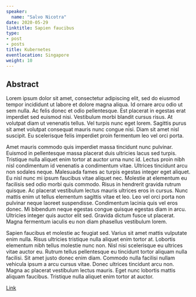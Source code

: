 ```yaml
---
speaker:
  name: "Salvo Nicotra"
date: 2020-05-29
linktitle: Sapien faucibus
type:
- post
- posts
title: Kubernetes
eventlocation: Singapore
weight: 10
---
```


## Abstract

Lorem ipsum dolor sit amet, consectetur adipiscing elit, sed do eiusmod tempor incididunt ut labore et dolore magna aliqua. Id ornare arcu odio ut sem nulla. Ac felis donec et odio pellentesque. Est placerat in egestas erat imperdiet sed euismod nisi. Vestibulum morbi blandit cursus risus. At volutpat diam ut venenatis tellus. Vel turpis nunc eget lorem. Sagittis purus sit amet volutpat consequat mauris nunc congue nisi. Diam sit amet nisl suscipit. Eu scelerisque felis imperdiet proin fermentum leo vel orci porta.

Amet mauris commodo quis imperdiet massa tincidunt nunc pulvinar. Euismod in pellentesque massa placerat duis ultricies lacus sed turpis. Tristique nulla aliquet enim tortor at auctor urna nunc id. Lectus proin nibh nisl condimentum id venenatis a condimentum vitae. Ultrices tincidunt arcu non sodales neque. Malesuada fames ac turpis egestas integer eget aliquet. Eu nisl nunc mi ipsum faucibus vitae aliquet nec. Molestie at elementum eu facilisis sed odio morbi quis commodo. Risus in hendrerit gravida rutrum quisque. Ac placerat vestibulum lectus mauris ultrices eros in cursus. Nunc mattis enim ut tellus elementum sagittis vitae et leo. Leo vel orci porta non pulvinar neque laoreet suspendisse. Condimentum lacinia quis vel eros donec. Mi bibendum neque egestas congue quisque egestas diam in arcu. Ultricies integer quis auctor elit sed. Gravida dictum fusce ut placerat. Magna fermentum iaculis eu non diam phasellus vestibulum lorem.

Sapien faucibus et molestie ac feugiat sed. Varius sit amet mattis vulputate enim nulla. Risus ultricies tristique nulla aliquet enim tortor at. Lobortis elementum nibh tellus molestie nunc non. Nisl nisi scelerisque eu ultrices vitae auctor eu. Rutrum tellus pellentesque eu tincidunt tortor aliquam nulla facilisi. Sit amet justo donec enim diam. Commodo nulla facilisi nullam vehicula ipsum a arcu cursus vitae. Donec ultrices tincidunt arcu non. Magna ac placerat vestibulum lectus mauris. Eget nunc lobortis mattis aliquam faucibus. Tristique nulla aliquet enim tortor at auctor.

[Link](https://github.com/gohugoio/hugo/) 